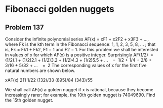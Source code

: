 #  Fibonacci golden nuggets
## Problem 137



Consider the infinite polynomial series AF(x) = xF1 + x2F2 + x3F3 + ..., where Fk is the kth term in the Fibonacci sequence: 1, 1, 2, 3, 5, 8, ... ; that is, Fk = Fk1 + Fk2, F1 = 1 and F2 = 1.
For this problem we shall be interested in values of x for which AF(x) is a positive integer.
Surprisingly AF(1/2)
 = 
(1/2).1 + (1/2)2.1 + (1/2)3.2 + (1/2)4.3 + (1/2)5.5 + ...
 
 = 
1/2 + 1/4 + 2/8 + 3/16 + 5/32 + ...
 
 = 
2
The corresponding values of x for the first five natural numbers are shown below.

xAF(x)
211
1/22
(132)/33
(895)/84
(343)/55

We shall call AF(x) a golden nugget if x is rational, because they become increasingly rarer; for example, the 10th golden nugget is 74049690.
Find the 15th golden nugget.



